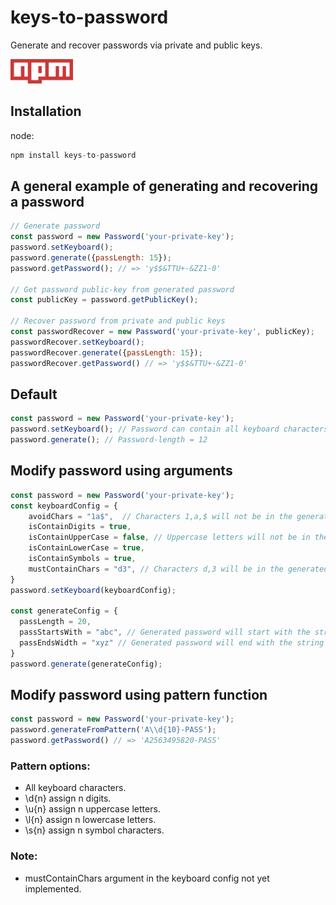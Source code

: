 # keys-to-password

Generate and recover passwords via private and public keys.

[<img src="1200px-Npm-logo.svg.png" width=100>](https://www.npmjs.com/package/keys-to-password)

## Installation

node:

```js
npm install keys-to-password
```

## A general example of generating and recovering a password 
```js
// Generate password
const password = new Password('your-private-key');
password.setKeyboard();
password.generate({passLength: 15});
password.getPassword(); // => 'y$$&TTU+-&ZZ1-0'

// Get password public-key from generated password
const publicKey = password.getPublicKey();

// Recover password from private and public keys
const passwordRecover = new Password('your-private-key', publicKey);
passwordRecover.setKeyboard();
passwordRecover.generate({passLength: 15});
passwordRecover.getPassword() // => 'y$$&TTU+-&ZZ1-0'
```

## Default

```js
const password = new Password('your-private-key');
password.setKeyboard(); // Password can contain all keyboard characters
password.generate(); // Password-length = 12
```

## Modify password using arguments

```js
const password = new Password('your-private-key');
const keyboardConfig = {
    avoidChars = "1a$",  // Characters 1,a,$ will not be in the generated password
    isContainDigits = true,
    isContainUpperCase = false, // Uppercase letters will not be in the generated password
    isContainLowerCase = true,
    isContainSymbols = true,
    mustContainChars = "d3", // Characters d,3 will be in the generated password (not yet implemented)
}
password.setKeyboard(keyboardConfig);

const generateConfig = {
  passLength = 20, 
  passStartsWith = "abc", // Generated password will start with the string 'abc'
  passEndsWidth = "xyz" // Generated password will end with the string 'abc'
}
password.generate(generateConfig);
```

## Modify password using pattern function

```js
const password = new Password('your-private-key');
password.generateFromPattern('A\\d{10}-PASS');
password.getPassword() // => 'A2563495820-PASS'
```

### Pattern options:

- All keyboard characters.
- \\d{n} assign n digits.
- \\u{n} assign n uppercase letters.
- \\l{n} assign n lowercase letters.
- \\s{n} assign n symbol characters.

### Note:
- mustContainChars argument in the keyboard config not yet implemented.